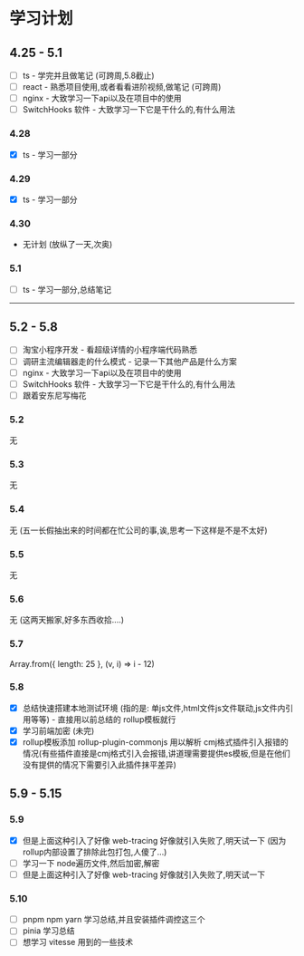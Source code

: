 # 学习计划

## 4.25 - 5.1
- [ ] ts - 学完并且做笔记 (可跨周,5.8截止)
- [ ] react - 熟悉项目使用,或者看看进阶视频,做笔记 (可跨周)
- [ ] nginx - 大致学习一下api以及在项目中的使用
- [ ] SwitchHooks 软件 - 大致学习一下它是干什么的,有什么用法

### 4.28
- [x] ts - 学习一部分

### 4.29
- [x] ts - 学习一部分

### 4.30
- 无计划 (放纵了一天,次奥)

### 5.1
- [ ] ts - 学习一部分,总结笔记

---

## 5.2 - 5.8
- [ ] 淘宝小程序开发 - 看超级详情的小程序端代码熟悉
- [ ] 调研主流编辑器走的什么模式 - 记录一下其他产品是什么方案
- [ ] nginx - 大致学习一下api以及在项目中的使用
- [ ] SwitchHooks 软件 - 大致学习一下它是干什么的,有什么用法
- [ ] 跟着安东尼写梅花

### 5.2
无

### 5.3
无

### 5.4
无 (五一长假抽出来的时间都在忙公司的事,诶,思考一下这样是不是不太好)

### 5.5
无

### 5.6
无 (这两天搬家,好多东西收拾....)

### 5.7
Array.from({ length: 25 }, (v, i) => i - 12)

### 5.8
- [x] 总结快速搭建本地测试环境 (指的是: 单js文件,html文件js文件联动,js文件内引用等等) - 直接用以前总结的 rollup模板就行
- [x] 学习前端加密 (未完)
- [x] rollup模板添加 rollup-plugin-commonjs 用以解析 cmj格式插件引入报错的情况(有些插件直接是cmj格式引入会报错,讲道理需要提供es模板,但是在他们没有提供的情况下需要引入此插件抹平差异)

## 5.9 - 5.15

### 5.9
- [x] 但是上面这种引入了好像 web-tracing 好像就引入失败了,明天试一下 (因为 rollup内部设置了排除此包打包,人傻了...)
- [ ] 学习一下 node遍历文件,然后加密,解密
- [ ] 但是上面这种引入了好像 web-tracing 好像就引入失败了,明天试一下

### 5.10
- [ ] pnpm npm yarn 学习总结,并且安装插件调控这三个
- [ ] pinia 学习总结
- [ ] 想学习 vitesse 用到的一些技术
